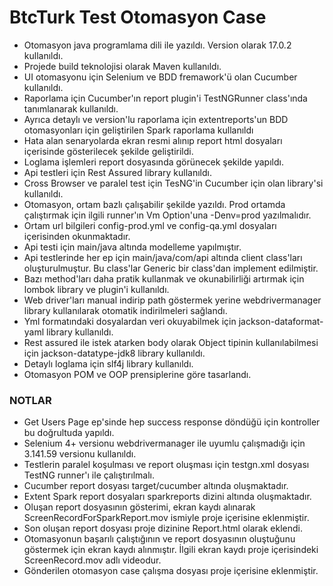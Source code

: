 # BtcTurk Test Otomasyon Case #

* Otomasyon java programlama dili ile yazıldı. Version olarak 17.0.2 kullanıldı.
* Projede build teknolojisi olarak Maven kullanıldı.
* UI otomasyonu için Selenium ve BDD fremawork'ü olan Cucumber kullanıldı.
* Raporlama için Cucumber'ın report plugin'i TestNGRunner class'ında tanımlanarak kullanıldı.
* Ayrıca detaylı ve version'lu raporlama için extentreports'un BDD otomasyonları için geliştirilen Spark raporlama
  kullanıldı
* Hata alan senaryolarda ekran resmi alınıp report html dosyaları içerisinde gösterilecek şekilde geliştirildi.
* Loglama işlemleri report dosyasında görünecek şekilde yapıldı.
* Api testleri için Rest Assured library kullanıldı.
* Cross Browser ve paralel test için TesNG'in Cucumber için olan library'si kullanıldı.
* Otomasyon, ortam bazlı çalışabilir şekilde yazıldı. Prod ortamda çalıştırmak için ilgili runner'ın Vm Option'una
  -Denv=prod yazılmalıdır.
* Ortam url bilgileri config-prod.yml ve config-qa.yml dosyaları içerisinden okunmaktadır.
* Api testi için main/java altında modelleme yapılmıştır.
* Api testlerinde her ep için main/java/com/api altında client class'ları oluşturulmuştur. Bu class'lar Generic bir
  class'dan implement edilmiştir.
* Bazı method'ları daha pratik kullanmak ve okunabilirliği artırmak için lombok library ve plugin'i kullanıldı.
* Web driver'ları manual indirip path göstermek yerine webdrivermanager library kullanılarak otomatik indirilmeleri
  sağlandı.
* Yml formatındaki dosyalardan veri okuyabilmek için jackson-dataformat-yaml library kullanıldı.
* Rest assured ile istek atarken body olarak Object tipinin kullanılabilmesi için jackson-datatype-jdk8 library
  kullanıldı.
* Detaylı loglama için slf4j library kullanıldı.
* Otomasyon POM ve OOP prensiplerine göre tasarlandı.

### NOTLAR ###

* Get Users Page ep'sinde hep success response döndüğü için kontroller bu doğrultuda yapıldı.
* Selenium 4+ versionu webdrivermanager ile uyumlu çalışmadığı için 3.141.59 versionu kullanıldı.
* Testlerin paralel koşulması ve report oluşması için testgn.xml dosyası TestNG runner'ı ile çalıştırılmalı.
* Cucumber report dosyası target/cucumber altında oluşmaktadır.
* Extent Spark report dosyaları sparkreports dizini altında oluşmaktadır.
* Oluşan report dosyasının gösterimi, ekran kaydı alınarak ScreenRecordForSparkReport.mov ismiyle proje içerisine eklenmiştir.
* Son oluşan report dosyası proje dizinine Report.html olarak eklendi.
* Otomasyonun başarılı çalıştığının ve report dosyasının oluştuğunu göstermek için ekran kaydı alınmıştır. İlgili ekran
  kaydı proje içerisindeki ScreenRecord.mov adlı videodur.
* Gönderilen otomasyon case çalışma dosyası proje içerisine eklenmiştir.

